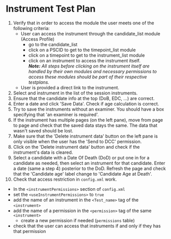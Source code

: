 # Instrument Test Plan

1. Verify that in order to access the module the user meets one of the following criteria:
   - User can access the instrument through the candidate_list module (Access Profile) 
     - go to the candidate_list
     - click on a PSCID to get to the timepoint_list module
     - click on a timepoint to get to the instrument_list module
     - click on an instrument to access the instrument itself.  
     _**Note:** All steps before clicking on the instrument itself are handled 
     by their own modules and necessary permissions to access these modules should be 
     part of their respective testplans._
   - User is provided a direct link to the instrument.
2. Select and instrument in the list of the session instruments.
3. Ensure that the candidate info at the top (DoB, EDC, ...) are correct.
4. Enter a date and click 'Save Data'. Check if age calculation
is correct.
5. Try to save the instruments without an examiner. You should have a box specifying that 
'an examiner is required'.
6. If the instrument has multiple pages (on the left pane), move from page to page and check that the
saved data stays the same. The data that wasn't saved should be lost.
7. Make sure that the 'Delete instrument data' button on the left pane is only visible when the user
has the 'Send to DCC' permission.
8. Click on the 'Delete instrument data' button and check if the instrument's data is cleared.
9. Select a candidate with a Date Of Death (DoD) or put one in for a candidate as needed, then select an
instrument for that candidate. Enter a date (same a step 4) posterior to the DoD. Refresh the page and check that the 
'Candidate age' label change to 'Candidate Age at Death'.
10. Check that access restriction in `config.xml` work.
 - In the `<instrumentPermissions>` section of `config.xml`
 - set the `<useInstrumentPermissions>` to `true`
 - add the name of an instrument in the `<Test_name>` tag of the `<instrument>`
 - add the name of a permission in the `<permission>` tag of the same `<instrument>`
   - create a new permission if needed (`permissions` table)
 - check that the user can access that instruments if and only if they has that permission
